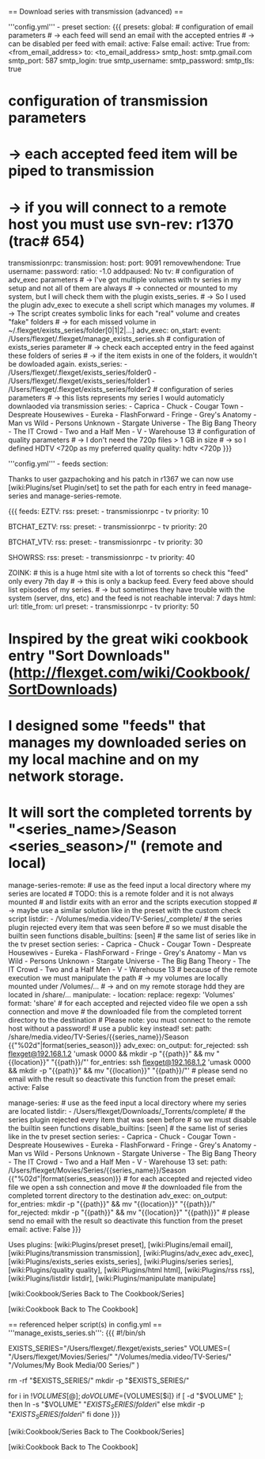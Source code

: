 == Download series with transmission (advanced) ==



'''config.yml''' - preset section:
{{{
presets:
  global:
    # configuration of email parameters
    # -> each feed will send an email with the accepted entries
    # -> can be disabled per feed with email: active: False
    email:
      active: True
      from: <from_email_address>
      to: <to_email_address>
      smtp_host: smtp.gmail.com
      smtp_port: 587
      smtp_login: true
      smtp_username: <username>
      smtp_password: <password>
      smtp_tls: true
  # configuration of transmission parameters
  # -> each accepted feed item will be piped to transmission
  # -> if you will connect to a remote host you must use svn-rev: r1370 (trac# 654)
  transmissionrpc:
    transmission:
      host: <host or ip address>
      port: 9091
      removewhendone: True
      username: <username>
      password: <password>
      ratio: -1.0
      addpaused: No
  tv:
    # configuration of adv_exec parameters
    # -> I've got multiple volumes with tv series in my setup and not all of them are always
    # -> connected or mounted to my system, but I will check them with the plugin exists_series.
    # -> So I used the plugin adv_exec to execute a shell script which manages my volumes.
    # -> The script creates symbolic links for each "real" volume and creates "fake" folders 
    # -> for each missed volume in ~/.flexget/exists_series/folder[0|1|2|...]
    adv_exec:
      on_start:
        event: /Users/flexget/.flexget/manage_exists_series.sh
    # configuration of exists_series parameter
    # -> check each accepted entry in the feed against these folders of series
    # -> if the item exists in one of the folders, it wouldn't be dowloaded again.
    exists_series:
      - /Users/flexget/.flexget/exists_series/folder0
      - /Users/flexget/.flexget/exists_series/folder1
      - /Users/flexget/.flexget/exists_series/folder2
    # configuration of series parameters
    # -> this lists represents my series I would automaticly downlaoded via transmission
    series:
      - Caprica
      - Chuck
      - Cougar Town
      - Despreate Housewives
      - Eureka
      - FlashForward
      - Fringe
      - Grey's Anatomy
      - Man vs Wild
      - Persons Unknown
      - Stargate Universe
      - The Big Bang Theory
      - The IT Crowd
      - Two and a Half Men
      - V
      - Warehouse 13
    # configuration of quality parameters
    # -> I don't need the 720p files > 1 GB in size
    # -> so I defined HDTV <720p as my preferred quality
    quality: hdtv <720p
}}}

'''config.yml''' - feeds section:

Thanks to user gazpachoking and his patch in r1367 we can now use [wiki:Plugins/set Plugin/set] to set the path for each entry in feed manage-series and manage-series-remote.

{{{
feeds:
  EZTV:
    rss: <feed url>
    preset:
      - transmissionrpc
      - tv
    priority: 10

  BTCHAT_EZTV:
    rss: <feed url>
    preset:
      - transmissionrpc
      - tv
    priority: 20

  BTCHAT_VTV:
    rss: <feed url>
    preset:
      - transmissionrpc
      - tv
    priority: 30

  SHOWRSS:
    rss: <feed url>
    preset:
      - transmissionrpc
      - tv
    priority: 40

  ZOINK:
    # this is a huge html site with a lot of torrents so check this "feed" only every 7th day
    # -> this is only a backup feed. Every feed above should list episodes of my series.
    # -> but sometimes they have trouble with the system (server, dns, etc) and the feed is not reachable
    interval: 7 days
    html:
      url: <html url>
      title_from: url
    preset:
      - transmissionrpc
      - tv
    priority: 50
    
# Inspired by the great wiki cookbook entry "Sort Downloads" (http://flexget.com/wiki/Cookbook/SortDownloads)
# I designed some "feeds" that manages my downloaded series on my local machine and on my network storage.
# It will sort the completed torrents by "<series_name>/Season <series_season>/<file>" (remote and local)

  manage-series-remote:
    # use as the feed input a local directory where my series are located
    # TODO: this is a remote folder and it is not always mounted
    #       and listdir exits with an error and the scripts execution stopped
    # -> maybe use a similar solution like in the preset with the custom check script
    listdir:
      - /Volumes/media.video/TV-Series/_complete/
    # the series plugin rejected every item that was seen before
    # so we must disable the builtin seen functions
    disable_builtins: [seen]
    # the same list of series like in the tv preset section
    series:
      - Caprica
      - Chuck
      - Cougar Town
      - Despreate Housewives
      - Eureka
      - FlashForward
      - Fringe
      - Grey's Anatomy
      - Man vs Wild
      - Persons Unknown
      - Stargate Universe
      - The Big Bang Theory
      - The IT Crowd
      - Two and a Half Men
      - V
      - Warehouse 13
    # because of the remote execution we must manipulate the path
    # -> my volumes are locally mounted under /Volumes/...
    # -> and on my remote storage hdd they are located in /share/...
    manipulate:
      - location:
          replace:
            regexp: 'Volumes'
            format: 'share'
    # for each accepted and rejected video file we open a ssh connection and move
    # the downloaded file from the completed torrent directory to the destination
    # Please note: you must connect to the remote host without a password!
    #              use a public key instead!
    set:
      path: /share/media.video/TV-Series/{{series_name}}/Season {{"%02d"|format(series_season)}}
    adv_exec:
      on_output:
        for_rejected: ssh flexget@192.168.1.2 'umask 0000 && mkdir -p "{{path}}" && mv "{{location}}" "{{path}}/"'
        for_entries:  ssh flexget@192.168.1.2 'umask 0000 && mkdir -p "{{path}}" && mv "{{location}}" "{{path}}/"'
    # please send no email with the result so deactivate this function from the preset
    email:
      active: False

  manage-series:
    # use as the feed input a local directory where my series are located
    listdir:
      - /Users/flexget/Downloads/_Torrents/complete/
    # the series plugin rejected every item that was seen before
    # so we must disable the builtin seen functions
    disable_builtins: [seen]
    # the same list of series like in the tv preset section
    series:
      - Caprica
      - Chuck
      - Cougar Town
      - Despreate Housewives
      - Eureka
      - FlashForward
      - Fringe
      - Grey's Anatomy
      - Man vs Wild
      - Persons Unknown
      - Stargate Universe
      - The Big Bang Theory
      - The IT Crowd
      - Two and a Half Men
      - V
      - Warehouse 13
    set:
      path: /Users/flexget/Movies/Series/{{series_name}}/Season {{"%02d"|format(series_season)}}
    # for each accepted and rejected video file we open a ssh connection and move
    # the downloaded file from the completed torrent directory to the destination
    adv_exec:
      on_output:
        for_entries:  mkdir -p "{{path}}" && mv "{{location}}" "{{path}}/"
        for_rejected: mkdir -p "{{path}}" && mv "{{location}}" "{{path)}}"
    # please send no email with the result so deactivate this function from the preset
    email:
      active: False
}}}

Uses plugins: [wiki:Plugins/preset preset], [wiki:Plugins/email email], [wiki:Plugins/transmission transmission], [wiki:Plugins/adv_exec adv_exec], [wiki:Plugins/exists_series exists_series], [wiki:Plugins/series series], [wiki:Plugins/quality quality], [wiki:Plugins/html html], [wiki:Plugins/rss rss], [wiki:Plugins/listdir listdir], [wiki:Plugins/manipulate manipulate]

[wiki:Cookbook/Series Back to The Cookbook/Series]

[wiki:Cookbook Back to The Cookbook]

== referenced helper script(s) in config.yml ==
'''manage_exists_series.sh''':
{{{
#!/bin/sh

EXISTS_SERIES="/Users/flexget/.flexget/exists_series"
VOLUMES=(
"/Users/flexget/Movies/Series/"
"/Volumes/media.video/TV-Series/"
"/Volumes/My Book Media/00 Series/"
)

rm -rf "$EXISTS_SERIES/"
mkdir -p "$EXISTS_SERIES/"

for i in ${!VOLUMES[@]}; do
    VOLUME=${VOLUMES[$i]}
    if [ -d "$VOLUME" ]; then
        ln -s "$VOLUME" "$EXISTS_SERIES/folder$i"
    else
        mkdir -p "$EXISTS_SERIES/folder$i"
    fi
done
}}}

[wiki:Cookbook/Series Back to The Cookbook/Series]

[wiki:Cookbook Back to The Cookbook]